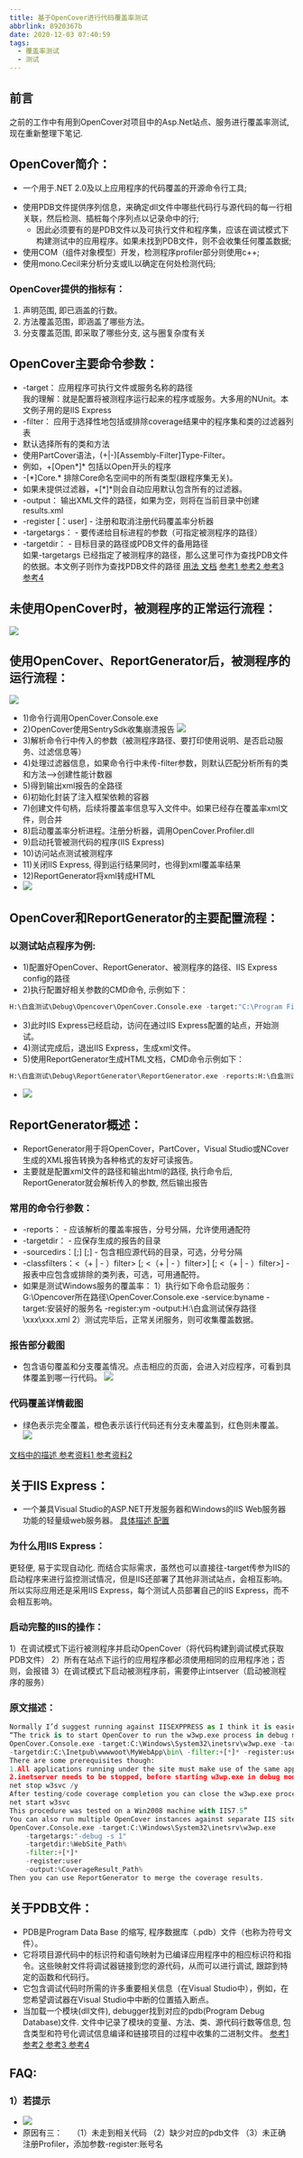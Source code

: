 ```yaml
---
title: 基于OpenCover进行代码覆盖率测试
abbrlink: 8920367b
date: 2020-12-03 07:40:59
tags:
  - 覆盖率测试
  - 测试
---
```

## 前言
之前的工作中有用到OpenCover对项目中的Asp.Net站点、服务进行覆盖率测试, 现在重新整理下笔记.

## OpenCover简介：
* 一个用于.NET 2.0及以上应用程序的代码覆盖的开源命令行工具;
<!-- more -->
* 使用PDB文件提供序列信息，来确定dll文件中哪些代码行与源代码的每一行相关联，然后检测、插桩每个序列点以记录命中的行;
    * 因此必须要有的是PDB文件以及可执行文件和程序集，应该在调试模式下构建测试中的应用程序。如果未找到PDB文件，则不会收集任何覆盖数据;
* 使用COM（组件对象模型）开发，检测程序profiler部分则使用c++;
* 使用mono.Cecil来分析分支或IL以确定在何处检测代码;

### OpenCover提供的指标有：
1. 声明范围, 即已涵盖的行数。
2. 方法覆盖范围，即涵盖了哪些方法。
3. 分支覆盖范围, 即采取了哪些分支, 这与圈复杂度有关

## OpenCover主要命令参数：
* -target： 应用程序可执行文件或服务名称的路径  
我的理解：就是配置将被测程序运行起来的程序或服务。大多用的NUnit。本文例子用的是IIS Express
* -filter： 应用于选择性地包括或排除coverage结果中的程序集和类的过滤器列表 
 * 默认选择所有的类和方法
 * 使用PartCover语法，(+|-)[Assembly-Filter]Type-Filter。
 * 例如，+[Open\*]* 包括以Open开头的程序
 * -[\*]Core.\* 排除Core命名空间中的所有类型(跟程序集无关)。
 * 如果未提供过滤器，+[\*]\*则会自动应用默认包含所有的过滤器。
* -output： 输出XML文件的路径，如果为空，则将在当前目录中创建results.xml
* -register [：user] - 注册和取消注册代码覆盖率分析器
* -targetargs： - 要传递给目标进程的参数（可指定被测程序的路径）
* -targetdir： - 目标目录的路径或PDB文件的备用路径  
如果-targetargs 已经指定了被测程序的路径，那么这里可作为查找PDB文件的依据。本文例子则作为查找PDB文件的路径
<a href="https://github.com/OpenCover/opencover/wiki/Usage">用法  </a><a href="https://github.com/opencover/opencover/blob/master/main/OpenCover.Documentation/Usage.pdf">文档</a>
<a href="http://www.cnblogs.com/binyao/category/477233.html">参考1  </a><a href="http://www.cnblogs.com/tylerzhou/p/9076386.html">参考2  </a><a href="http://blog.alantsai.net/posts/2017/01/devopsseries-opencover-intro">参考3  </a><a href="https://www.codeproject.com/Articles/677691/Getting-code-coverage-from-your-NET-testing-using">参考4</a>


## 未使用OpenCover时，被测程序的正常运行流程：
![](https://tva1.sinaimg.cn/large/0081Kckwgy1glabzct7wqj30ga03fmx3.jpg)

## 使用OpenCover、ReportGenerator后，被测程序的运行流程：
![](https://tva1.sinaimg.cn/large/0081Kckwgy1glac00ut37j30hd06ldg3.jpg)
* 1)命令行调用OpenCover.Console.exe
* 2)OpenCover使用SentrySdk收集崩溃报告
![](https://tva1.sinaimg.cn/large/0081Kckwgy1glac1j082fj30jp0hxwfy.jpg)
* 3)解析命令行中传入的参数（被测程序路径、要打印使用说明、是否启动服务、过滤信息等）
* 4)处理过滤器信息，如果命令行中未传-filter参数，则默认匹配分析所有的类和方法——>创建性能计数器
* 5)得到输出xml报告的全路径
* 6)初始化封装了注入框架依赖的容器
* 7)创建文件句柄，后续将覆盖率信息写入文件中。如果已经存在覆盖率xml文件，则合并
* 8)启动覆盖率分析进程。注册分析器，调用OpenCover.Profiler.dll
* 9)启动托管被测代码的程序(IIS Express)
* 10)访问站点测试被测程序
* 11)关闭IIS Express, 得到运行结果同时，也得到xml覆盖率结果
* 12)ReportGenerator将xml转成HTML
* ![](https://tva1.sinaimg.cn/large/0081Kckwgy1glacgqgvjyj316b0mcaig.jpg)

## OpenCover和ReportGenerator的主要配置流程：
### 以测试站点程序为例:
* 1)配置好OpenCover、ReportGenerator、被测程序的路径、IIS Express config的路径
* 2)执行配置好相关参数的CMD命令, 示例如下：
```python
H:\白盒测试\Debug\Opencover\OpenCover.Console.exe -target:"C:\Program Files (x86)\IIS Express\iisexpress.exe" -targetdir:"D:\被测站点\xxx.xxx.com\bin" -targetargs:"/site:xxx_bh.xxx.com /config:\"C:\Users\ym\Documents\IISExpress\config\applicationhost.config\"" -register:ym -output:"H:\白盒测试\xml_ym\xxx_bh.xxx.com\xxx_bh.xxx.com.xml"
```
* 3)此时IIS Express已经启动，访问在通过IIS Express配置的站点，开始测试。
* 4)测试完成后，退出IIS Express，生成xml文件。
* 5)使用ReportGenerator生成HTML文档，CMD命令示例如下：
```python
H:\白盒测试\Debug\ReportGenerator\ReportGenerator.exe -reports:H:\白盒测试\xml\白盒测试.xml -targetdir:H:\白盒测试\xml\html
```
* ![](https://tva1.sinaimg.cn/large/0081Kckwgy1glaci6hhr3j310r0fxwhk.jpg)

## ReportGenerator概述：
* ReportGenerator用于将OpenCover，PartCover，Visual Studio或NCover生成的XML报告转换为各种格式的友好可读报告。
* 主要就是配置xml文件的路径和输出html的路径, 执行命令后, ReportGenerator就会解析传入的参数, 然后输出报告
### 常用的命令行参数：
* -reports： - 应该解析的覆盖率报告，分号分隔，允许使用通配符
* -targetdir： - 应保存生成的报告的目录
* -sourcedirs：[;] [;] - 包含相应源代码的目录，可选，分号分隔
* -classfilters：<（+ | - ）filter> [; <（+ | - ）filter>] [; <（+ | - ）filter>] - 报表中应包含或排除的类列表，可选，可用通配符。
* 如果是测试Windows服务的覆盖率：
1）执行如下命令启动服务：
G:\Opencover所在路径\OpenCover.Console.exe -service:byname -target:安装好的服务名 -register:ym -output:H:\白盒测试保存路径\xxx\xxx.xml 
2）测试完毕后，正常关闭服务，则可收集覆盖数据。

### 报告部分截图
* 包含语句覆盖和分支覆盖情况。点击相应的页面，会进入对应程序，可看到具体覆盖到哪一行代码。
![](https://tva1.sinaimg.cn/large/0081Kckwgy1glac4ottr3j30s30hbaay.jpg)

### 代码覆盖详情截图
* 绿色表示完全覆盖，橙色表示该行代码还有分支未覆盖到，红色则未覆盖。
![](https://tva1.sinaimg.cn/large/0081Kckwgy1glac58dbfij30nf08qglt.jpg)

<a href="https://github.com/OpenCover/opencover/wiki/Service-Support">文档中的描述  </a><a href="https://www.cnblogs.com/tylerzhou/p/9076537.html">参考资料1  </a><a href="https://www.cnblogs.com/SivilTaram/p/vs_opencover_unit_coverage.html">参考资料2</a>

## 关于IIS Express：
* 一个兼具Visual Studio的ASP.NET开发服务器和Windows的IIS Web服务器功能的轻量级web服务器。
<a href="https://stackify.com/what-is-iis-express/">具体描述   </a><a href="https://blog.csdn.net/zhangjk1993/article/details/36671105">配置</a>

### 为什么用IIS Express：
更轻便, 易于实现自动化. 而结合实际需求，虽然也可以直接往-target传参为IIS的启动程序来进行监控测试情况，但是IIS还部署了其他非测试站点，会相互影响。所以实际应用还是采用IIS Express，每个测试人员部署自己的IIS Express，而不会相互影响。
### 启动完整的IIS的操作：
1）在调试模式下运行被测程序并启动OpenCover（将代码构建到调试模式获取PDB文件）
2）所有在站点下运行的应用程序都必须使用相同的应用程序池；否则，会报错
3）在调试模式下启动被测程序前，需要停止intserver（启动被测程序的服务）

### 原文描述：
```python Running against IIS
Normally I’d suggest running against IISEXPPRESS as I think it is easier to automate. However for those who really want to run against a full blown IIS then the following instructions (supplied by a user) will hopefully suffice.
“The trick is to start OpenCover to run the w3wp.exe process in debug mode e.g.
OpenCover.Console.exe -target:C:\Windows\System32\inetsrv\w3wp.exe -targetargs:-debug 
-targetdir:C:\Inetpub\wwwwoot\MyWebApp\bin\ -filter:+[*]* -register:user
There are some prerequisites though:
1.All applications running under the site must make use of the same app pool; you'll get errors in the EventLog otherwise.
2.inetserver needs to be stopped, before starting w3wp.exe in debug mode. You can use the following command:
net stop w3svc /y
After testing/code coverage completion you can close the w3wp.exe process and start the inetserver again:
net start w3svc
This procedure was tested on a Win2008 machine with IIS7.5”
You can also run multiple OpenCover instances against separate IIS sites by using the –s option when running IIS to choose the siteid e.g.
OpenCover.Console.exe -target:C:\Windows\System32\inetsrv\w3wp.exe 
    -targetargs:"-debug -s 1" 
    -targetdir:%WebSite_Path% 
    -filter:+[*]* 
    -register:user 
    -output:%CoverageResult_Path%
Then you can use ReportGenerator to merge the coverage results. 
```
 
## 关于PDB文件：
* PDB是Program Data Base 的缩写, 程序数据库（.pdb）文件（也称为符号文件）。
* 它将项目源代码中的标识符和语句映射为已编译应用程序中的相应标识符和指令。这些映射文件将调试器链接到您的源代码，从而可以进行调试, 跟踪到特定的函数和代码行。
* 它包含调试代码时所需的许多重要相关信息（在Visual Studio中），例如，在您希望调试器在Visual Studio中中断的位置插入断点。
* 当加载一个模块(dll文件), debugger找到对应的pdb(Program Debug Database)文件. 文件中记录了模块的变量、方法、类、源代码行数等信息, 包含类型和符号化调试信息编译和链接项目的过程中收集的二进制文件。
<a href="https://blogs.msdn.microsoft.com/vcblog/2016/02/08/whats-inside-a-pdb-file/">参考1 </a><a href="https://tpodolak.com/blog/2017/10/12/net-core-calculating-code-coverage-opencover-windows/">参考2  </a><a href="http://www.cnblogs.com/itech/archive/2011/08/15/2136522.html">参考3  </a><a href="https://blog.csdn.net/feihe0755/article/details/54233714">参考4</a>

## FAQ:
### 1）若提示
* ![](https://tva1.sinaimg.cn/large/0081Kckwgy1glae8bzjk4j30hr02e0sn.jpg)
* 原因有三：　
（1）未走到相关代码
（2）缺少对应的pdb文件
（3）未正确注册Profiler，添加参数-register:账号名